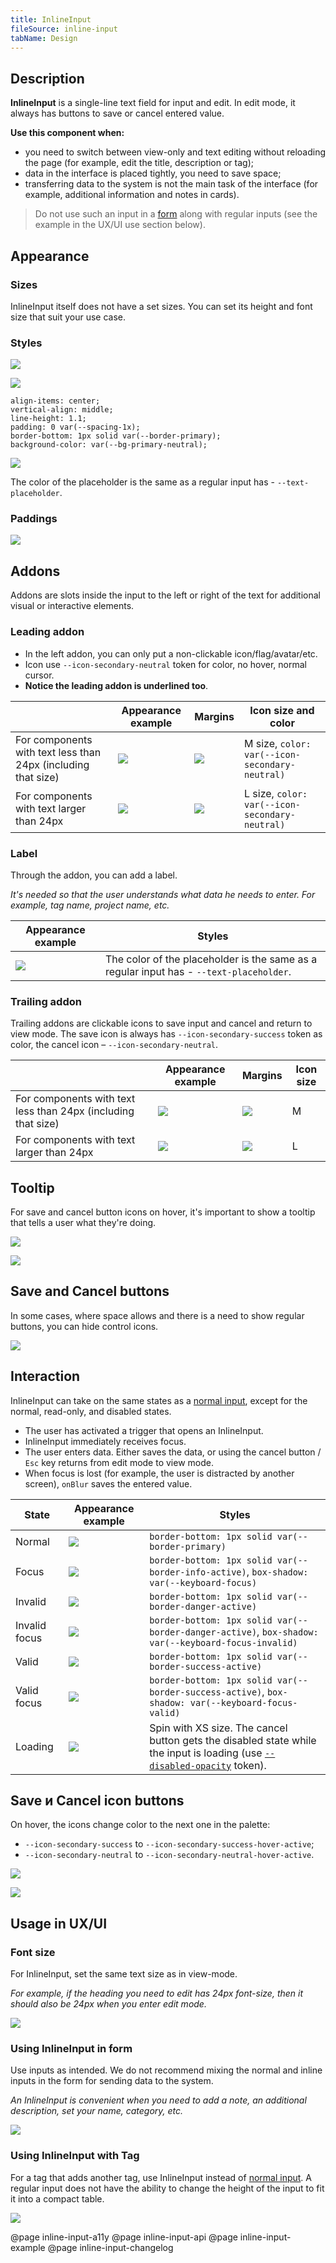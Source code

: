 ```yaml
---
title: InlineInput
fileSource: inline-input
tabName: Design
---
```


## Description

**InlineInput** is a single-line text field for input and edit. In edit mode, it always has buttons to save or cancel entered value.

**Use this component when:**

- you need to switch between view-only and text editing without reloading the page (for example, edit the title, description or tag);
- data in the interface is placed tightly, you need to save space;
- transferring data to the system is not the main task of the interface (for example, additional information and notes in cards).

> Do not use such an input in a [form](/patterns/form/) along with regular inputs (see the example in the UX/UI use section below).

## Appearance

### Sizes

InlineInput itself does not have a set sizes. You can set its height and font size that suit your use case.

### Styles

![](static/normal.png)

![](static/focus.png)

```
align-items: center;
vertical-align: middle;
line-height: 1.1;
padding: 0 var(--spacing-1x);
border-bottom: 1px solid var(--border-primary);
background-color: var(--bg-primary-neutral);
```

![](static/normal-placeholder.png)

The color of the placeholder is the same as a regular input has - `--text-placeholder`.

### Paddings

![](static/paddings.png)

## Addons

Addons are slots inside the input to the left or right of the text for additional visual or interactive elements.

### Leading addon

- In the left addon, you can only put a non-clickable icon/flag/avatar/etc.
- Icon use `--icon-secondary-neutral` token for color, no hover, normal cursor.
- **Notice the leading addon is underlined too**.

|                                                               | Appearance example                  | Margins                                   | Icon size and color                            |
| ------------------------------------------------------------- | ----------------------------------- | ----------------------------------------- | ---------------------------------------------- |
| For components with text less than 24px (including that size) | ![](static/leading-addon-focus.png) | ![](static/leading-addon-margins.png)     | M size, `color: var(--icon-secondary-neutral)` |
| For components with text larger than 24px                     | ![](static/leading-addon-big.png)   | ![](static/leading-addon-big-margins.png) | L size, `color: var(--icon-secondary-neutral)` |

### Label

Through the addon, you can add a label.

_It's needed so that the user understands what data he needs to enter. For example, tag name, project name, etc._

| Appearance example                    | Styles                                                                                  |
| ------------------------------------- | --------------------------------------------------------------------------------------- |
| ![](static/permanent-placeholder.png) | The color of the placeholder is the same as a regular input has - `--text-placeholder`. |

### Trailing addon

Trailing addons are clickable icons to save input and cancel and return to view mode.
The save icon is always has `--icon-secondary-success` token as color, the cancel icon – `--icon-secondary-neutral`.

|                                                               | Appearance example                         | Margins                    | Icon size |
| ------------------------------------------------------------- | ------------------------------------------ | -------------------------- | --------- |
| For components with text less than 24px (including that size) | ![](static/trailing-addon-margins.png)     | ![](static/small-text.png) | M         |
| For components with text larger than 24px                     | ![](static/trailing-addon-big-margins.png) | ![](static/big-text.png)   | L         |

## Tooltip

For save and cancel button icons on hover, it's important to show a tooltip that tells a user what they're doing.

![](static/tooltip2.png)

![](static/tooltip1.png)

## Save and Cancel buttons

In some cases, where space allows and there is a need to show regular buttons, you can hide control icons.

![](static/buttons.png)

## Interaction

InlineInput can take on the same states as a [normal input](/components/input/), except for the normal, read-only, and disabled states.

- The user has activated a trigger that opens an InlineInput.
- InlineInput immediately receives focus.
- The user enters data. Either saves the data, or using the cancel button / `Esc` key returns from edit mode to view mode.
- When focus is lost (for example, the user is distracted by another screen), `onBlur` saves the entered value.

| State         | Appearance example            | Styles                                                                                                                                             |
| ------------- | ----------------------------- | -------------------------------------------------------------------------------------------------------------------------------------------------- |
| Normal        | ![](static/normal.png)        | `border-bottom: 1px solid var(--border-primary)`                                                                                                   |
| Focus         | ![](static/focus.png)         | `border-bottom: 1px solid var(--border-info-active)`, `box-shadow: var(--keyboard-focus)`                                                          |
| Invalid       | ![](static/invalid.png)       | `border-bottom: 1px solid var(--border-danger-active)`                                                                                             |
| Invalid focus | ![](static/invalid-focus.png) | `border-bottom: 1px solid var(--border-danger-active)`, `box-shadow: var(--keyboard-focus-invalid)`                                                |
| Valid         | ![](static/valid.png)         | `border-bottom: 1px solid var(--border-success-active)`                                                                                            |
| Valid focus   | ![](static/valid-focus.png)   | `border-bottom: 1px solid var(--border-success-active)`, `box-shadow: var(--keyboard-focus-valid)`                                                 |
| Loading       | ![](static/loading.png)       | Spin with XS size. The cancel button gets the disabled state while the input is loading (use [`--disabled-opacity`](/style/design-tokens/) token). |

## Save и Cancel icon buttons

On hover, the icons change color to the next one in the palette:

- `--icon-secondary-success` to `--icon-secondary-success-hover-active`;
- `--icon-secondary-neutral` to `--icon-secondary-neutral-hover-active`.

![](static/tooltip2.png)

![](static/tooltip1.png)

## Usage in UX/UI

### Font size

For InlineInput, set the same text size as in view-mode.

_For example, if the heading you need to edit has 24px font-size, then it should also be 24px when you enter edit mode._

![](static/inline-size-yes-no.png)

### Using InlineInput in form

Use inputs as intended. We do not recommend mixing the normal and inline inputs in the form for sending data to the system.

_An InlineInput is convenient when you need to add a note, an additional description, set your name, category, etc._

![](static/inline-yes-no.png)

### Using InlineInput with Tag

For a tag that adds another tag, use InlineInput instead of [normal input](/components/input/). A regular input does not have the ability to change the height of the input to fit it into a compact table.

![](static/inline-tag-yes-no.png)

@page inline-input-a11y
@page inline-input-api
@page inline-input-example
@page inline-input-changelog
